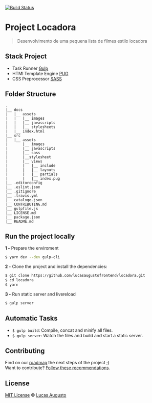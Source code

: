 [![Build Status](https://travis-ci.org/lucasaugustofrontend/locadora.svg?branch=master)](https://travis-ci.org/lucasaugustofrontend/locadora)

# Project Locadora
> Desenvolvimento de uma pequena lista de filmes estilo locadora

## Stack Project
- Task Runner [Gulp](https://gulpjs.com "GulpJS")
- HTMl Template Engine [PUG](https://github.com/pugjs/pug "Template Engine Pug")
- CSS Preprocessor [SASS](http://sass-lang.com/ "Stylus")

## Folder Structure

    .
    |__ docs
    |   |__ assets
    |   |   |__ images
    |   |   |__ javascripts
    |   |   |__ stylesheets
    |   |__ index.html
    |__ src
    |   |__ assets
    |       |__ images
    |       |__ javascripts
    |       |__ sass
    |       |__stylesheet
    |       |__ views
    |       |   |__ include
    |       |   |__ layouts
    |       |   |__ partials
    |       |   |__ index.pug
    |__ .editorconfig
    |__ .eslint.json
    |__ .gitignore
    |__ .travis.yml
    |__ catalogo.json
    |__ CONTRIBUTING.md
    |__ gulpfile.js
    |__ LICENSE.md
    |__ package.json
    |__ README.md

## Run the project locally
**1 -** Prepare the enviroment
```sh
$ yarn dev --dev gulp-cli
```
**2 -** Clone the project and install the dependencies:
```sh
$ git clone https://github.com/lucasaugustofrontend/locadora.git
$ cd locadora
$ yarn
```
**3 -** Run static server and livereload
```sh
$ gulp server
```

## Automatic Tasks
 - `$ gulp build`: Compile, concat and minify all files.
 - `$ gulp server`: Watch the files and build and start a static server.

## Contributing
Find on our [roadmap](https://github.com/csshortcut/csshortcut-app/issues/1) the next steps of the project ;)
<br>
Want to contribute? [Follow these recommendations](https://github.com/csshortcut/csshortcut-app/blob/master/CONTRIBUTING.md).

## License
[MIT License](https://github.com/csshortcut/csshortcut-app/blob/master/LICENSE.md) © [Lucas Augusto](http://lucasaugustodesigner.com.br/)
